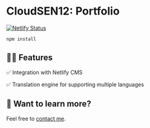 # CloudSEN12: Portfolio

[![Netlify Status](https://api.netlify.com/api/v1/badges/d1000fe8-e640-4fed-931f-714121bb38ec/deploy-status)](https://app.netlify.com/sites/ppkehl/deploys)

```
npm install
```
## 🧑‍🚀 Features

✅ Integration with Netlify CMS

✅ Translation engine for supporting multiple languages 

## 👀 Want to learn more?

Feel free to [contact me](https://twitter.com/ppkehl).
